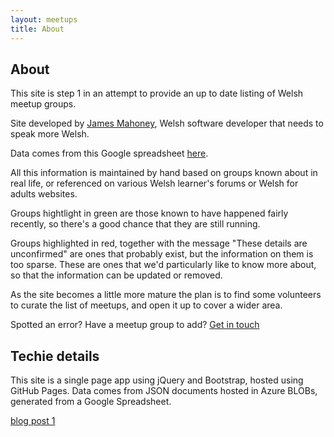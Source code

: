 ```yaml
---
layout: meetups
title: About
---
```


## About

This site is step 1 in an attempt to provide an up to date listing of Welsh meetup groups. 

Site developed by [James Mahoney](/), Welsh software developer that needs to speak more Welsh.

Data comes from this Google spreadsheet <a href="https://docs.google.com/spreadsheets/d/1zzhf4SebQ5IIU1PfrrAzh1d0Q2ZLDaesN-cQ2Ux0bwA/edit#gid=2043427168" target="_blank">here</a>.

All this information is maintained by hand based on groups known about in real life, or referenced on various Welsh learner's forums or Welsh for adults websites. 

Groups hightlight in green are those known to have happened fairly recently, so there's a good chance that they are still running.

Groups highlighted in red, together with the message "These details are unconfirmed" are ones that probably exist, but the information on them is too sparse. These are ones that we'd particularly like to know more about, so that the information can be updated or removed.

As the site becomes a little more mature the plan is to find some volunteers to curate the list of meetups, and open it up to cover a wider area.

Spotted an error? Have a meetup group to add? <a href="/contact.html">Get in touch</a>

## Techie details

This site is a single page app using jQuery and Bootstrap, hosted using GitHub Pages. Data comes from JSON documents hosted in Azure BLOBs, generated from a Google Spreadsheet.

[blog post 1](/blog/2016/09/21/welcome.html)